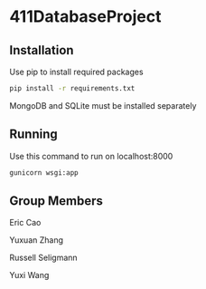 # 411DatabaseProject

## Installation

Use pip to install required packages

```bash
pip install -r requirements.txt
```

MongoDB and SQLite must be installed separately

## Running

Use this command to run on localhost:8000

```bash
gunicorn wsgi:app
```

## Group Members

Eric Cao

Yuxuan Zhang

Russell Seligmann

Yuxi Wang
